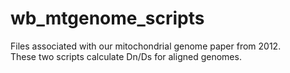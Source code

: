 wb_mtgenome_scripts
===================
Files associated with our mitochondrial genome paper from 2012.  
These two scripts calculate Dn/Ds for aligned genomes.
